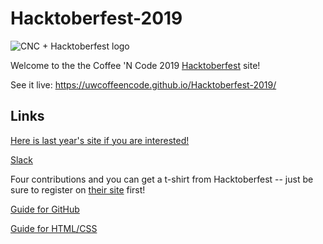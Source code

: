 # Hacktoberfest-2019

![CNC + Hacktoberfest logo](./images/cnc-hacktoberfest-logo.jpg)

Welcome to the the Coffee 'N Code 2019 [Hacktoberfest](https://hacktoberfest.digitalocean.com) site!

See it live: https://uwcoffeencode.github.io/Hacktoberfest-2019/


## Links

[Here is last year's site if you are interested!](https://github.com/UWCoffeeNCode/UWCoffeeNCodeCollabSite)

[Slack](https://uwcoffeencode.slack.com)

Four contributions and you can get a t-shirt from Hacktoberfest -- just be sure to register on [their site](https://hacktoberfest.digitalocean.com/) first!

[Guide for GitHub](https://docs.google.com/presentation/d/1m8E4q7J0BsSNmUx1RVPjhHEvQ640L0WHAhjbWTaZW0U/edit?usp=sharing)

[Guide for HTML/CSS](https://docs.google.com/presentation/d/1UXPJvrOq6xCFz_IxvmvsIgcOBTVGLgDYfHFoSwPVLv0/edit?ts=5db0e1dd#slide=id.g643590464d_1_116)
